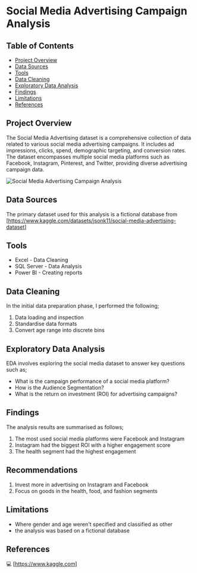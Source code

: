 # Social Media Advertising Campaign Analysis
## Table of Contents
- [Project Overview](#project-overview)
- [Data Sources](#data-sources)
- [Tools](#tools)
- [Data Cleaning](#data-cleaning)
- [Exploratory Data Analysis](#exploratory-data-analysis)
- [Findings](#findings)
- [Limitations](#limitations)
- [References](#references)


## Project Overview
The Social Media Advertising dataset is a comprehensive collection of data related to various social media advertising campaigns. It includes ad impressions, clicks, spend, demographic targeting, and conversion rates. The dataset encompasses multiple social media platforms such as Facebook, Instagram, Pinterest, and Twitter, providing diverse advertising campaign data.

![Social Media Advertising Campaign Analysis](https://github.com/user-attachments/assets/c061eb56-3c78-4005-b1d7-7136d50955bd)


## Data Sources
The primary dataset used for this analysis is a fictional database from [https://www.kaggle.com/datasets/jsonk11/social-media-advertising-dataset]
## Tools
- Excel - Data Cleaning
- SQL Server - Data Analysis
- Power BI - Creating reports

## Data Cleaning
In the initial data preparation phase, I performed the following;
1. Data loading and inspection
2. Standardise data formats
3. Convert age range into discrete bins
   
## Exploratory Data Analysis 
EDA involves exploring the social media dataset to answer key questions such as;
- What is the campaign performance of a social media platform? 
- How is the Audience Segmentation? 
- What is the return on investment (ROI) for advertising campaigns?

## Findings
The analysis results are summarised as follows;
1. The most used social media platforms were Facebook and Instagram
2. Instagram had the biggest ROI with a higher engagement score
3. The health segment had the highest engagement

## Recommendations
1. Invest more in advertising on Instagram and Facebook
2. Focus on goods in the health, food, and fashion segments
   
## Limitations
- Where gender and age weren't specified and classified as other
- the analysis was based on a fictional database

## References
💻 [https://www.kaggle.com]


